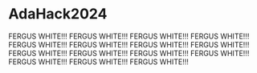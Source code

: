 # AdaHack2024
FERGUS WHITE!!!
FERGUS WHITE!!!
FERGUS WHITE!!!
FERGUS WHITE!!!
FERGUS WHITE!!!
FERGUS WHITE!!!
FERGUS WHITE!!!
FERGUS WHITE!!!
FERGUS WHITE!!!
FERGUS WHITE!!!
FERGUS WHITE!!!
FERGUS WHITE!!!
FERGUS WHITE!!!
FERGUS WHITE!!!
FERGUS WHITE!!!

